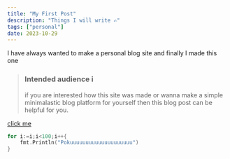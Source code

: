 ```yaml
---
title: "My First Post"
description: "Things I will write ✍️"
tags: ["personal"]
date: 2023-10-29
---
```


I have always wanted to make a personal blog site and finally I made this one

> ### Intended audience ℹ️
>
> if you are interested how this site was made or wanna make a simple minimalastic blog platform for yourself then this blog post can be helpful for you.

[click me](https://sankalpa.info.np)

```go title="code.go"
for i:=i;i<100;i++{
    fmt.Println("Pokuuuuuuuuuuuuuuuuuuuu")
}
```
